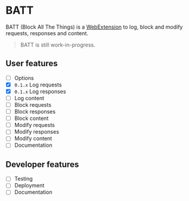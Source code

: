 # BATT

BATT (Block All The Things) is a [WebExtension](https://developer.mozilla.org/en-US/Add-ons/WebExtensions) to log, block and modify requests, responses and content.

> BATT is still work-in-progress.

## User features

- [ ] Options
- [x] `0.1.x` Log requests
- [x] `0.1.x` Log responses
- [ ] Log content
- [ ] Block requests
- [ ] Block responses
- [ ] Block content
- [ ] Modify requests
- [ ] Modify responses
- [ ] Modify content
- [ ] Documentation

## Developer features

- [ ] Testing
- [ ] Deployment
- [ ] Documentation
